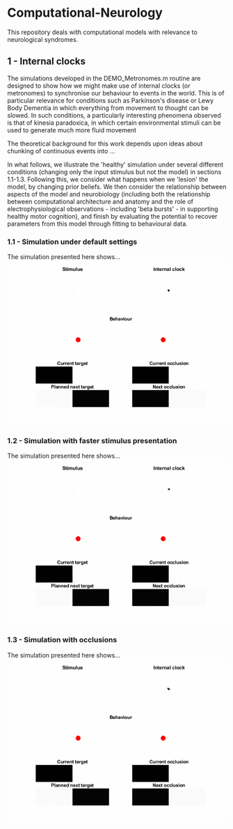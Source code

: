 # Computational-Neurology

This repository deals with computational models with relevance to neurological syndromes. 

## 1 - Internal clocks
The simulations developed in the DEMO_Metronomes.m routine are designed to show how we might make use of internal clocks (or metronomes) to synchronise our behaviour to events in the world. This is of particular relevance for conditions such as Parkinson's disease or Lewy Body Dementia in which everything from movement to thought can be slowed. In such conditions, a particularly interesting phenomena observed is that of kinesia paradoxica, in which certain environmental stimuli can be used to generate much more fluid movement

The theoretical background for this work depends upon ideas about chunking of continuous events into ...

In what follows, we illustrate the 'healthy' simulation under several different conditions (changing only the input stimulus but not the model) in sections 1.1-1.3. Following this, we consider what happens when we 'lesion' the model, by changing prior beliefs. We then consider the relationship between aspects of the model and neurobiology (including both the relationship between computational architecture and anatomy and the role of electrophysiological observations - including 'beta bursts' - in supporting healthy motor cognition), and finish by evaluating the potential to recover parameters from this model through fitting to behavioural data. 

### 1.1 - Simulation under default settings
The simulation presented here shows...
<img src="./Animation_defaults.gif"/>

### 1.2 - Simulation with faster stimulus presentation
The simulation presented here shows...
<img src="./Animation_fast.gif"/>

### 1.3 - Simulation with occlusions
The simulation presented here shows...
<img src="./Animation_occlusion.gif"/>
